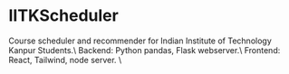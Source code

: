 # IITKScheduler
Course scheduler and recommender for Indian Institute of Technology Kanpur Students.\\
Backend: Python pandas, Flask webserver.\\
Frontend: React, Tailwind, node server. \\
